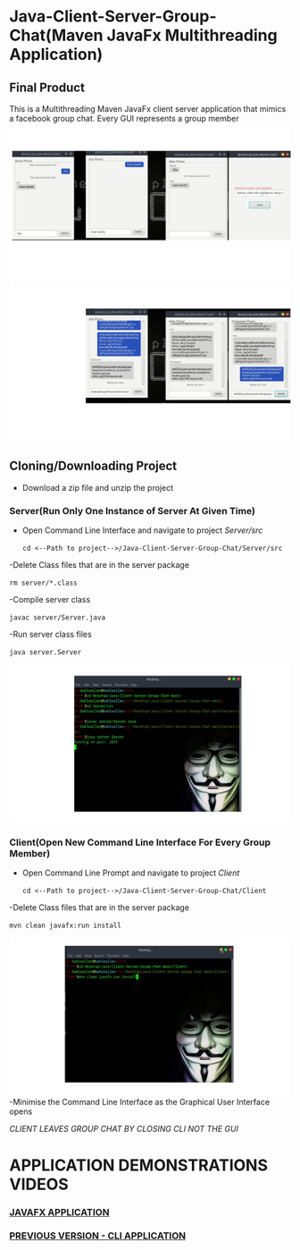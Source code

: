 # Java-Client-Server-Group-Chat(Maven JavaFx Multithreading Application)

## Final Product
This is a Multithreading Maven JavaFx client server application that mimics a facebook group chat. Every GUI represents a group member
![Image Show Erro In Username Input](./errorUser.png) 
![Image Show Group Member That Left](./left.png)

## Cloning/Downloading Project
- Download a zip file and unzip the project
### Server(Run Only One Instance of Server At Given Time)
- Open Command Line Interface and navigate to project _Server/src_

  `cd <--Path to project-->/Java-Client-Server-Group-Chat/Server/src`
  
-Delete Class files that are in the server package

   `rm server/*.class`
  
-Compile server class

   `javac server/Server.java`
  
-Run server class files

   `java server.Server`
  
![Image Showing Commands for Server](./server.png)

### Client(Open New Command Line Interface For Every Group Member)
- Open Command Line Prompt and navigate to project _Client_
  
   `cd <--Path to project-->/Java-Client-Server-Group-Chat/Client`
  
-Delete Class files that are in the server package

   `mvn clean javafx:run install`

![Image Showing Commands for Client](./client.png)
-Minimise the Command Line Interface as the Graphical User Interface opens

*CLIENT LEAVES GROUP CHAT BY CLOSING CLI NOT THE GUI*

# APPLICATION DEMONSTRATIONS VIDEOS
### [JAVAFX APPLICATION](https://youtu.be/LvdoniAMvtU?si=VpWv37wDliS669wd)
### [PREVIOUS VERSION - CLI APPLICATION](https://youtube.com/shorts/wf62uWOtY5I?si=7hVsnwOEW5NKwRCc)
